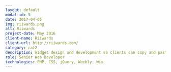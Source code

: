 ```yaml
---
layout: default
modal-id: 5
date: 2017-04-05
img: riiwards.png
alt: Riiwards
project-date: May 2016
client-name: Riiwards
client-url: http://riiwards.com/
category: cat2
description: Widget design and development so clients can copy and paste the widget on their sites. Integration with eCommerce platforms such as Wix and Weebly to allow merchants sign in to Riiwards and copy and paste the widget into their shops
role: Senior Web Developer
technologies: PHP, CSS, jQuery, Weebly, Wix
---
```

